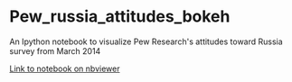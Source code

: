 Pew_russia_attitudes_bokeh
==========================

An Ipython notebook to visualize Pew Research's attitudes toward Russia survey from March 2014

[Link to notebook on nbviewer](http://nbviewer.ipython.org/github/Prooffreader/Pew_russia_attitudes_bokeh/blob/master/pew_russia_bokeh.ipynb)
